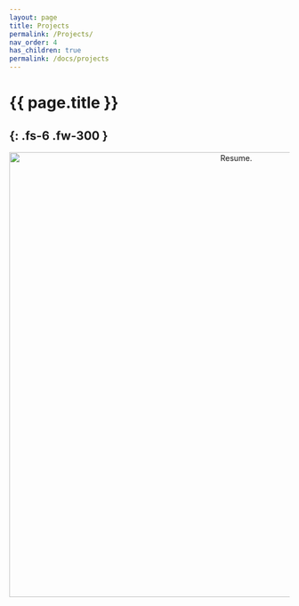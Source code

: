 ```yaml
---
layout: page
title: Projects
permalink: /Projects/
nav_order: 4
has_children: true
permalink: /docs/projects
---
```


# {{ page.title }}



{: .fs-6 .fw-300 }
---
<p align="center" style="text-align: center;"> 
    <img src="https://github.com/Maziyark/maziyark.github.io/blob/gh-pages/assets/GIF_Resume_01.gif?raw=true" alt="Resume." class="center"  width="800">

</p> 
